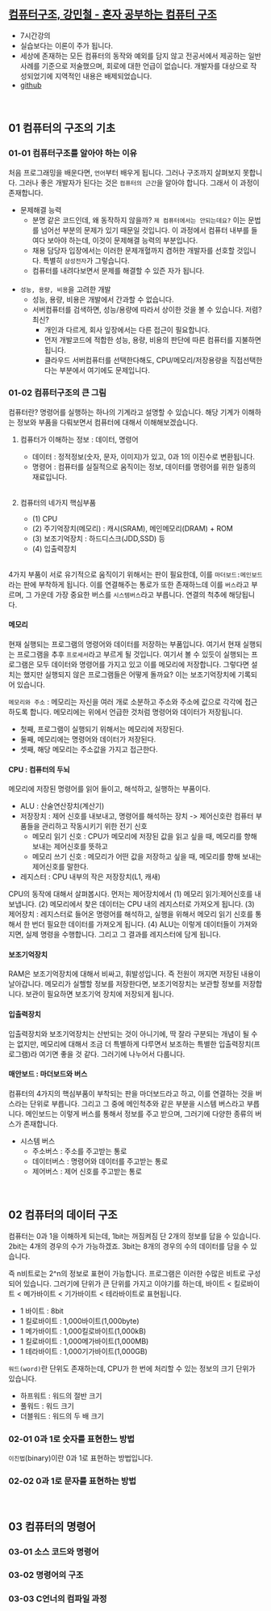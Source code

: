 ## [컴퓨터구조, 강민철 - 혼자 공부하는 컴퓨터 구조](https://www.youtube.com/watch?v=kFWP6sFKyp0&list=PLYH7OjNUOWLUz15j4Q9M6INxK5J3-59GC)

- 7시간강의 
- 실습보다는 이론이 주가 됩니다. 
- 세상에 존재하는 모든 컴퓨터의 동작와 예외를 담지 않고 전공서에서 제공하는 일반사례를 기준으로 저술했으며, 회로에 대한 언급이 없습니다. 개발자를 대상으로 작성되었기에 지역적인 내용은 배제되었습니다. 
- [github](https://github.com/kangtegong/self-learning-cs)

<br/>

## 01 컴퓨터의 구조의 기초
### 01-01 컴퓨터구조를 알아야 하는 이유

처음 프로그래밍을 배운다면, `언어`부터 배우게 됩니다. 그러나 구조까지 살펴보지 못합니다. 그러나 좋은 개발자가 된다는 것은 `컴퓨터의 근간`을 알아야 합니다. 그래서 이 과정이 존재합니다. 

- 문제해결 능력
  - 분명 같은 코드인데, 왜 동작하지 않을까? `제 컴퓨터에서는 안되는데요?` 이는 문법를 넘어선 부분의 문제가 있기 때문일 것입니다. 이 과정에서 컴퓨터 내부를 들여다 보아야 하는데, 이것이 문제해결 능력의 부분입니다. 
  - 채용 담당자 입장에서는 이러한 문제개혈까지 겸허한 개발자를 선호할 것입니다. 특별히 `삼성전자`가 그렇습니다. 
  - 컴퓨터를 내려다보면서 문제를 해결할 수 있즌 자가 됩니다. 
  <br/><br/>
- `성능, 용량, 비용`을 고려한 개발
  - 성능, 용량, 비용은 개발에서 간과할 수 없습니다. 
  - 서버컴퓨터를 검색하면, 성능/용량에 따라서 상이한 것을 볼 수 있습니다. 저렴?최신?
    - 개인과 다르게, 회사 잎장에서는 다른 접근이 필요합니다. 
    - 먼저 개발코드에 적합한 성능, 용량, 비용의 판단에 따른 컴퓨터를 지불하면 됩니다. 
    - 클라우드 서버컴퓨터를 선택한다해도, CPU/메모리/저장용량을 직접선택한다는 부분에서 여기에도 문제입니다. 

### 01-02 컴퓨터구조의 큰 그림
컴퓨터란? 명령어를 실행하는 하나의 기계라고 설명할 수 있습니다. 해당 기계가 이해하는 정보와 부품을 다뤄보면서 컴퓨터에 대해서 이해해보겠습니다. 

1. 컴퓨터가 이해하는 정보 : 데이터, 명령어 

    - 데이터 : 정적정보(숫자, 문자, 이미지)가 있고, 0과 1의 이진수로 변환됩니다.
    - 명령어 : 컴퓨터를 실질적으로 움직이는 정보, 데이터를 명령어를 위한 일종의 재료입니다. 
    <br/><br/>

2. 컴퓨터의 네가지 핵심부품
    - (1) CPU
    - (2) 주기억장치(메모리) : 캐시(SRAM), 메인메모리(DRAM) + ROM 
    - (3) 보조기억장치 : 하드디스크(JDD,SSD) 등
    - (4) 입출력장치
    <br/><br/>

4가지 부품이 서로 유기적으로 움직이기 위해서는 판이 필요한데, 이를 `마더보드:메인보드`라는 판에 부착하게 됩니다. 이를 연결해주는 통로가 또한 존재하느데 이를 `버스`라고 부르며, 그 가운데 가장 중요한 버스를 `시스템버스`라고 부릅니다. 연결의 척추에 해당됩니다. 

#### 메모리
현재 실행되는 프로그램의 명령어와 데이터를 저장하는 부품입니다. 여기서 현재 실행되는 프로그램을 추후 `프로세서`라고 부르게 될 것입니다. 여기서 볼 수 있듯이 실행되는 프로그램은 모두 데이터와 명령어를 가지고 있고 이를 메모리에 저장합니다. 그렇다면 설치는 했지만 실행되지 않은 프로그램들은 어떻게 돌까요? 이는 보조기억장치에 기록되어 있습니다. 

`메모리와 주소` : 메모리는 자신을 여러 개로 소분하고 주소와 주소에 값으로 각각에 접근하도록 합니다. 메모리에는 위에서 언급한 것처럼 명령어와 데이터가 저장됩니다. 

- 첫째, 프로그램이 실행되기 위해서는 메모리에 저장된다.
- 둘째, 메모리에는 명령어와 데이터가 저장된다.
- 셋째, 해당 메모리는 주소값을 가지고 접근한다. 

#### CPU : 컴퓨터의 두뇌
메모리에 저장된 명령어를 읽어 들이고, 해석하고, 실행하는 부품이다. 
- ALU : 산술연산장치(계산기)
- 저장장치 : 제어 신호를 내보내고, 명령어를 해석하는 장치 -> 제어신호란 컴퓨터 부품들을 관리하고 작동시키기 위한 전기 신호 
  - 메모리 읽기 신호 : CPU가 메모리에 저장된 값을 읽고 싶을 때, 메모리를 향해 보내는 제어신호를 뜻하고
  - 메모리 쓰기 신호 : 메모리가 어떤 값을 저장하고 싶을 때, 메모리를 향해 보내는 제어신호를 말한다. 
- 레지스터 : CPU 내부의 작은 저장장치(L1, 캐새)

CPU의 동작에 대해서 살펴봅시다. 먼저는 제어장치에서 (1) 메모리 읽기:제어신호를 내보냅니다. (2) 메모리에서 찾은 데이터는 CPU 내의 레지스터로 가져오게 됩니다. (3) 제어장치 : 레지스터로 들어온 명령어를 해석하고, 실행을 위해서 메모리 읽기 신호를 통해서 한 번더 필요한 데이터를 가져오게 됩니다. (4) ALU는 이렇게 데이터들이 가져와지면, 실제 명령을 수행합니다. 그리고 그 결과를 레지스터에 담게 됩니다. 

#### 보조기억장치
RAM은 보조기억장치에 대해서 비싸고, 휘발성입니다. 즉 전원이 꺼지면 저장된 내용이 날아갑니다. 메모리가 실핼할 정보를 저장한다면, 보조기억장치는 보관할 정보를 저장합니다. 보관이 필요하면 보조기억 장치에 저장되게 됩니다. 

#### 입출력장치
입출력장치와 보조기억장치는 산반되는 것이 아니기에, 딱 잘라 구분되는 개념이 될 수는 없지만, 메모리에 대해서 조금 더 특별하게 다루면서 보조하는 특별한 입출력장치(프로그램)라 여기면 좋을 것 같다. 그러기에 나누어서 다룹니다. 

#### 매안보드 : 마더보드와 버스 
컴퓨터의 4가지의 핵심부품이 부착되는 판을 마더보드라고 하고, 이를 연결하는 것을 버스라는 단위로 부릅니다. 그리고 그 중에 메인척추와 같은 부분을 시스템 버스라고 부릅니다. 메인보드는 이렇게 버스를 통해서 정보를 주고 받으며, 그러기에 다양한 종류의 버스가 존재합니다. 

- 시스템 버스
  - 주소버스 : 주소를 주고받는 통로
  - 데이터버스 : 명령어와 데이터를 주고받는 통로
  - 제어버스 : 제어 신호를 주고받는 통로 

<br/>

## 02 컴퓨터의 데이터 구조
컴퓨터는 0과 1을 이해하게 되는데, 1bit는 꺼짐켜짐 단 2개의 정보를 답을 수 있습니다. 2bit는 4개의 경우의 수가 가능하겠죠. 3bit는 8개의 경우의 수의 데이터를 담을 수 있습니다. 

즉 n비트로는 2^n의 정보로 표현이 가능합니다. 프로그램은 이러한 수많은 비트로 구성되어 있습니다. 그러기에 단위가 큰 단위를 가지고 이야기를 하는데, 바이트 < 킬로바이트 < 메가바이트 < 기가바이트 < 테라바이트로 표현됩니다. 

- 1 바이트 : 8bit
- 1 킬로바이트 : 1,000바이트(1,000byte)
- 1 메가바이트 : 1,000킬로바이트(1,000kB)
- 1 킬로바이트 : 1,000메가바이트(1,000MB)
- 1 테라바이트 : 1,000기가바이트(1,000GB)

`워드(word)`란 단위도 존재하는데, CPU가 한 번에 처리할 수 있는 정보의 크기 단위가 있습니다. 
- 하프워트 : 워드의 절반 크기
- 풀워드 : 워드 크기
- 더블워드 : 워드의 두 배 크기 

### 02-01 0과 1로 숫자를 표현한느 방법
`이진법`(binary)이란 0과 1로 표현하는 방법입니다. 



### 02-02 0과 1로 문자를 표현하는 방법


<br/>

## 03 컴퓨터의 명령어
### 03-01 소스 코드와 명령어
### 03-02 명령어의 구조
### 03-03 C언너의 컴파일 과정 

